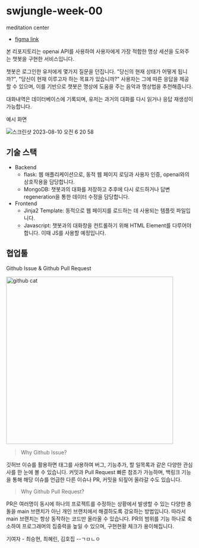 # swjungle-week-00
meditation center

- [figma link](https://www.figma.com/file/eS8ZOAd7RTTPHIzGj8Pw7V/WEEK00-7%EC%A1%B0?type=design&node-id=4%3A41&mode=design&t=SBkdoUYlEglZt8VT-1)

본 리포지토리는 openai API를 사용하여 사용자에게 가장 적합한 명상 세션을 도와주는 챗봇을 구현한 서비스입니다. 

챗봇은 로그인한 유저에게 몇가지 질문을 던집니다. "당신의 현재 상태가 어떻게 됩니까?", "당신이 현재 이루고자 하는 목표가 있습니까?" 사용자는 그에 따른 응답을 제공할 수 있으며, 이를 기반으로 챗봇은 명상에 도움을 주는 음악과 명상법을 추천해줍니다.

대화내역은 데이터베이스에 기록되며, 유저는 과거의 대화를 다시 읽거나 응답 재생성이 가능합니다.

예시 화면

![스크린샷 2023-08-10 오전 6 20 58](https://github.com/ChoiWheatley/swjungle-week-00/assets/18757823/e8ea0725-3275-42e1-abe9-eb45de646a43)


## 기술 스택

- Backend
  - flask: 웹 애플리케이션으로, 동적 웹 페이지 로딩과 사용자 인증, openai와의 상호작용을 담당합니다.
  - MongoDB: 챗봇과의 대화를 저장하고 추후에 다시 로드하거나 답변 regeneration을 통한 데이터 수정을 담당합니다.
- Frontend
  - Jinja2 Template: 동적으로 웹 페이지를 로드하는 데 사용되는 템플릿 파일입니다. 
  - Javascript: 챗봇과의 대화창을 컨트롤하기 위해 HTML Element를 다루어야 합니다. 이때 JS를 사용할 예정입니다.

## 협업툴

Github Issue & Github Pull Request

<img width="449" alt="github cat" src="https://github.githubassets.com/images/modules/logos_page/GitHub-Mark.png">

> Why Github Issue?

깃허브 이슈를 활용하면 태그를 사용하여 버그, 기능추가, 할 일목록과 같은 다양한 관심사를 한 눈에 볼 수 있습니다. 커밋과 Pull Request 빠른 참조가 가능하며, 백링크 기능을 통해 해당 이슈를 언급한 다른 이슈나 PR, 커밋을 되짚어 올라갈 수도 있습니다.

> Why Github Pull Request?

PR은 여러명이 동시에 하나의 프로젝트를 수정하는 상황에서 발생할 수 있는 다양한 충돌을 main 브랜치가 아닌 개인 브랜치에서 해결하도록 강요하는 방법입니다. 따라서 main 브랜치는 항상 동작하는 코드만 올라올 수 있습니다. PR의 범위를 기능 하나로 축소하여 프로그래머의 집중력을 높일 수 있으며, 구현현황 체크가 용이해집니다.


기여자 - 최승현, 최혜린, 김호집
--ㄱㅁㄴㅇ
